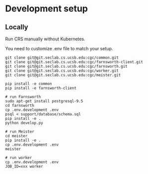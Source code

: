 # Development setup

## Locally

Run CRS manually without Kubernetes.

You need to customize .env file to match your setup.

```
git clone git@git.seclab.cs.ucsb.edu:cgc/common.git
git clone git@git.seclab.cs.ucsb.edu:cgc/farnsworth-client.git
git clone git@git.seclab.cs.ucsb.edu:cgc/farnsworth.git
git clone git@git.seclab.cs.ucsb.edu:cgc/worker.git
git clone git@git.seclab.cs.ucsb.edu:cgc/meister.git

pip install -e common
pip install -e farnsworth-client

# run Farnsworth
sudo apt-get install postgresql-9.5
cd farnsworth
cp .env.development .env
psql < support/database/schema.sql
pip install -e .
python develop.py

# run Meister
cd meister
pip install -e .
cp .env.development .env
meister

# run worker
cp .env.development .env
JOB_ID=xxx worker
```

